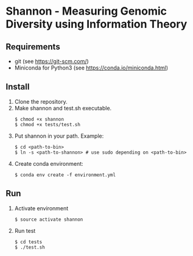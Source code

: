 # Shannon - Measuring Genomic Diversity using Information Theory

## Requirements

* git (see <https://git-scm.com/>)
* Miniconda for Python3 (see <https://conda.io/miniconda.html>)

## Install

1. Clone the repository.
2. Make shannon and test.sh executable.
    ```
    $ chmod +x shannon
    $ chmod +x tests/test.sh
    ```
3. Put shannon in your path. Example:
   ```
   $ cd <path-to-bin>
   $ ln -s <path-to-shannon> # use sudo depending on <path-to-bin>
   ```
4. Create conda environment:
   ```
   $ conda env create -f environment.yml
   ```

## Run

1. Activate environment
   ```
   $ source activate shannon
   ```
2. Run test
   ```
   $ cd tests
   $ ./test.sh
   ```
